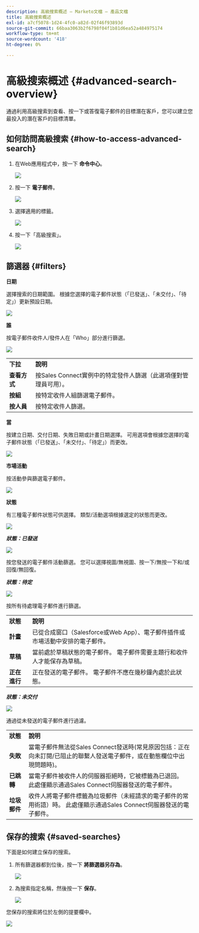 ```yaml
---
description: 高級搜索概述 — Marketo文檔 — 產品文檔
title: 高級搜索概述
exl-id: a7cf5078-1d24-4fc0-a82d-02f46f93893d
source-git-commit: 66baa3063b2f6798f04f1b81d6ea52a484975174
workflow-type: tm+mt
source-wordcount: '418'
ht-degree: 0%

---
```


# 高級搜索概述 {#advanced-search-overview}

通過利用高級搜索到查看、按一下或答復電子郵件的目標潛在客戶，您可以建立您最投入的潛在客戶的目標清單。

## 如何訪問高級搜索 {#how-to-access-advanced-search}

1. 在Web應用程式中，按一下 **命令中心**。

   ![](assets/advanced-search-overview-1.png)

1. 按一下 **電子郵件**。

   ![](assets/advanced-search-overview-2.png)

1. 選擇適用的標籤。

   ![](assets/advanced-search-overview-3.png)

1. 按一下「高級搜索」。

   ![](assets/advanced-search-overview-4.png)

## 篩選器 {#filters}

**日期**

選擇搜索的日期範圍。 根據您選擇的電子郵件狀態（「已發送」、「未交付」、「待定」）更新預設日期。

![](assets/advanced-search-overview-5.png)

**誰**

按電子郵件收件人/發件人在「Who」部分進行篩選。

![](assets/advanced-search-overview-6.png)

<table>
 <tr>
  <td><strong>下拉</strong></td>
  <td><strong>說明</strong></td>
 </tr>
 <tr>
  <td><strong>查看方式</strong></td>
  <td>按Sales Connect實例中的特定發件人篩選（此選項僅對管理員可用）。</td>
 </tr>
 <tr>
  <td><strong>按組</strong></td>
  <td>按特定收件人組篩選電子郵件。</td>
 </tr>
 <tr>
  <td><strong>按人員</strong></td>
  <td>按特定收件人篩選。</td>
 </tr>
</table>

**當**

按建立日期、交付日期、失敗日期或計畫日期選擇。 可用選項會根據您選擇的電子郵件狀態（「已發送」、「未交付」、「待定」）而更改。

![](assets/advanced-search-overview-7.png)

**市場活動**

按活動參與篩選電子郵件。

![](assets/advanced-search-overview-8.png)

**狀態**

有三種電子郵件狀態可供選擇。 類型/活動選項根據選定的狀態而更改。

![](assets/advanced-search-overview-9.png)

_**狀態：已發送**_

![](assets/advanced-search-overview-10.png)

按您發送的電子郵件活動篩選。 您可以選擇視圖/無視圖、按一下/無按一下和/或回復/無回復。

_**狀態：待定**_

![](assets/advanced-search-overview-11.png)

按所有待處理電子郵件進行篩選。

<table>
 <tr>
  <td><strong>狀態</strong></td>
  <td><strong>說明</strong></td>
 </tr>
 <tr>
  <td><strong>計畫</strong></td>
  <td>已從合成窗口（Salesforce或Web App）、電子郵件插件或市場活動中安排的電子郵件。</td>
 </tr>
 <tr>
  <td><strong>草稿</strong></td>
  <td>當前處於草稿狀態的電子郵件。 電子郵件需要主題行和收件人才能保存為草稿。</td>
 </tr>
 <tr>
  <td><strong>正在進行</strong></td>
  <td>正在發送的電子郵件。 電子郵件不應在幾秒鐘內處於此狀態。</td>
 </tr>
</table>

_**狀態：未交付**_

![](assets/advanced-search-overview-12.png)

通過從未發送的電子郵件進行過濾。

<table>
 <tr>
  <td><strong>狀態</strong></td>
  <td><strong>說明</strong></td>
 </tr>
 <tr>
  <td><strong>失敗</strong></td>
  <td>當電子郵件無法從Sales Connect發送時(常見原因包括：正在向未訂閱/已阻止的聯繫人發送電子郵件，或在動態欄位中出現問題時)。</td>
 </tr>
 <tr>
  <td><strong>已跳轉</strong></td>
  <td>當電子郵件被收件人的伺服器拒絕時，它被標籤為已退回。 此處僅顯示通過Sales Connect伺服器發送的電子郵件。</td>
 </tr>
 <tr>
  <td><strong>垃圾郵件</strong></td>
  <td>收件人將電子郵件標籤為垃圾郵件（未經請求的電子郵件的常用術語）時。 此處僅顯示通過Sales Connect伺服器發送的電子郵件。</td>
 </tr>
</table>

## 保存的搜索 {#saved-searches}

下面是如何建立保存的搜索。

1. 所有篩選器都到位後，按一下 **將篩選器另存為**。

   ![](assets/advanced-search-overview-13.png)

1. 為搜索指定名稱，然後按一下 **保存**。

   ![](assets/advanced-search-overview-14.png)

您保存的搜索將位於左側的提要欄中。

![](assets/advanced-search-overview-15.png)

